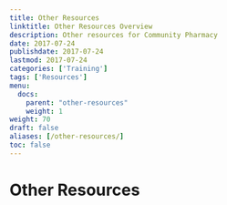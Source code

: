 ```yaml
---
title: Other Resources
linktitle: Other Resources Overview
description: Other resources for Community Pharmacy
date: 2017-07-24
publishdate: 2017-07-24
lastmod: 2017-07-24
categories: ['Training']
tags: ['Resources']
menu:
  docs:
    parent: "other-resources"
    weight: 1
weight: 70
draft: false
aliases: [/other-resources/]
toc: false
---
```


# Other Resources


